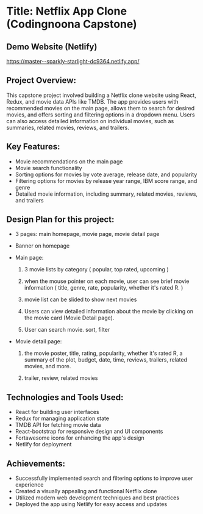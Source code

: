 # Title: Netflix App Clone (Codingnoona Capstone)

## Demo Website (Netlify)
 https://master--sparkly-starlight-dc9364.netlify.app/

## Project Overview:
This capstone project involved building a Netflix clone website using React, Redux, and movie data APIs like TMDB. The app provides users with recommended movies on the main page, allows them to search for desired movies, and offers sorting and filtering options in a dropdown menu. Users can also access detailed information on individual movies, such as summaries, related movies, reviews, and trailers.

## Key Features:

* Movie recommendations on the main page
* Movie search functionality
* Sorting options for movies by vote average, release date, and popularity
* Filtering options for movies by release year range, IBM score range, and genre
* Detailed movie information, including summary, related movies, reviews, and trailers

## Design Plan for this project:
* 3 pages: main homepage, movie page, movie detail page
* Banner on homepage
* Main page:

    1. 3 movie lists by category ( popular, top rated, upcoming )
    
    2. when the mouse pointer on each movie, user can see brief movie information ( title, genre, rate, popularity, whether it's rated R. )
    
    3. movie list can be slided to show next movies
    
    4. Users can view detailed information about the movie by clicking on the movie card (Movie Detail page).
    
    5. User can search movie. sort, filter
    
* Movie detail page:
    1. the movie poster, title, rating, popularity, whether it's rated R, a summary of the plot, budget, date, time, reviews, trailers, related movies, and more.
    
    2. trailer, review, related movies


## Technologies and Tools Used:

* React for building user interfaces
* Redux for managing application state
* TMDB API for fetching movie data
* React-bootstrap for responsive design and UI components
* Fortawesome icons for enhancing the app's design
* Netlify for deployment


## Achievements:

* Successfully implemented search and filtering options to improve user experience
* Created a visually appealing and functional Netflix clone
* Utilized modern web development techniques and best practices
* Deployed the app using Netlify for easy access and updates
